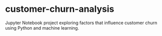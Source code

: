 # customer-churn-analysis
Jupyter Notebook project exploring factors that influence customer churn using Python and machine learning.
